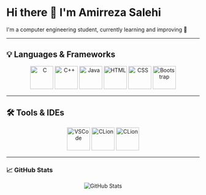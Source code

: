 # Hi there 👋 I'm Amirreza Salehi  

I'm a computer engineering student, currently learning and improving 🚀  

---

## 💡 Languages & Frameworks

<p align="center">
  <img src="https://cdn.jsdelivr.net/gh/devicons/devicon/icons/c/c-original.svg" width="60" height="60" alt="C"/>
  <img src="https://cdn.jsdelivr.net/gh/devicons/devicon/icons/cplusplus/cplusplus-original.svg" width="60" height="60" alt="C++"/>
  <img src="https://cdn.jsdelivr.net/gh/devicons/devicon/icons/java/java-original.svg" width="60" height="60" alt="Java"/>
  <img src="https://cdn.jsdelivr.net/gh/devicons/devicon/icons/html5/html5-original.svg" width="60" height="60" alt="HTML"/>
  <img src="https://cdn.jsdelivr.net/gh/devicons/devicon/icons/css3/css3-original.svg" width="60" height="60" alt="CSS"/>
  <img src="https://cdn.jsdelivr.net/gh/devicons/devicon/icons/bootstrap/bootstrap-plain-wordmark.svg" width="60" height="60" alt="Bootstrap"/>
</p>

---

## 🛠 Tools & IDEs

<p align="center">
  <img src="https://cdn.jsdelivr.net/gh/devicons/devicon/icons/vscode/vscode-original.svg" width="60" height="60" alt="VSCode"/>
  <img src="https://upload.wikimedia.org/wikipedia/commons/6/62/Clion.svg" width="60" height="60" alt="CLion"/>
  <img src="https://upload.wikimedia.org/wikipedia/commons/9/9c/IntelliJ_IDEA_Icon.svg" width="60" height="60" alt="CLion"/>
</p>

---

### 📈 GitHub Stats

<p align="center">
  <img src="https://github-readme-stats.vercel.app/api?username=amirreza-salahi&show_icons=true&theme=radical" alt="GitHub Stats"/>
</p>
